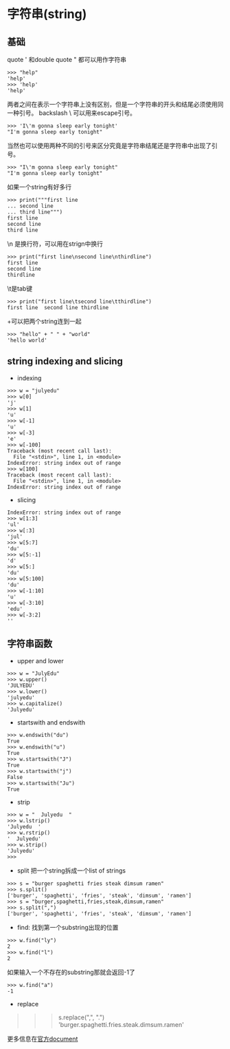 # 字符串(string)

## 基础
quote ' 和double quote " 都可以用作字符串
```
>>> "help"
'help'
>>> 'help'
'help'
```
两者之间在表示一个字符串上没有区别，但是一个字符串的开头和结尾必须使用同一种引号。
backslash \ 可以用来escape引号。
```
>>> 'I\'m gonna sleep early tonight'
"I'm gonna sleep early tonight"
```

当然也可以使用两种不同的引号来区分究竟是字符串结尾还是字符串中出现了引号。
```
>>> "I\'m gonna sleep early tonight"
"I'm gonna sleep early tonight"
```

如果一个string有好多行
```
>>> print("""first line
... second line
... third line""")
first line
second line
third line
```

\n 是换行符，可以用在strign中换行
```
>>> print("first line\nsecond line\nthirdline")
first line
second line
thirdline
```

\t是tab键
```
>>> print("first line\tsecond line\tthirdline")
first line	second line	thirdline
```

+可以把两个string连到一起
```
>>> "hello" + " " + "world"
'hello world'
```

## string indexing and slicing
- indexing
```
>>> w = "julyedu"
>>> w[0]
'j'
>>> w[1]
'u'
>>> w[-1]
'u'
>>> w[-3]
'e'
>>> w[-100]
Traceback (most recent call last):
  File "<stdin>", line 1, in <module>
IndexError: string index out of range
>>> w[100]
Traceback (most recent call last):
  File "<stdin>", line 1, in <module>
IndexError: string index out of range
```

- slicing
```
IndexError: string index out of range
>>> w[1:3]
'ul'
>>> w[:3]
'jul'
>>> w[5:7]
'du'
>>> w[5:-1]
'd'
>>> w[5:]
'du'
>>> w[5:100]
'du'
>>> w[-1:10]
'u'
>>> w[-3:10]
'edu'
>>> w[-3:2]
''
```

## 字符串函数

- upper and lower
```
>>> w = "JulyEdu"
>>> w.upper()
'JULYEDU'
>>> w.lower()
'julyedu'
>>> w.capitalize()
'Julyedu'
```

- startswith and endswith
```
>>> w.endswith("du")
True
>>> w.endswith("u")
True
>>> w.startswith("J")
True
>>> w.startswith("j")
False
>>> w.startswith("Ju")
True
```

- strip
```
>>> w = "  Julyedu  "
>>> w.lstrip()
'Julyedu  '
>>> w.rstrip()
'  Julyedu'
>>> w.strip()
'Julyedu'
>>> 
```


- split
把一个string拆成一个list of strings
```
>>> s = "burger spaghetti fries steak dimsum ramen"
>>> s.split()
['burger', 'spaghetti', 'fries', 'steak', 'dimsum', 'ramen']
>>> s = "burger,spaghetti,fries,steak,dimsum,ramen"
>>> s.split(",")
['burger', 'spaghetti', 'fries', 'steak', 'dimsum', 'ramen']
```


- find: 找到第一个substring出现的位置
```
>>> w.find("ly")
2
>>> w.find("l")
2
```
如果输入一个不存在的substring那就会返回-1了
```
>>> w.find("a")
-1
```


- replace
>>> s.replace(",", ".")
'burger.spaghetti.fries.steak.dimsum.ramen'


更多信息在[官方document](https://docs.python.org/3.6/library/string.html)




